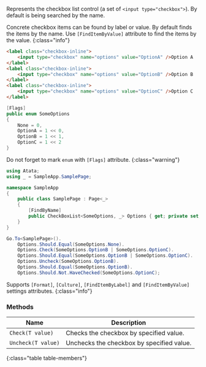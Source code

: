 Represents the checkbox list control (a set of `<input type="checkbox">`). By default is being searched by the name.

Concrete checkbox items can be found by label or value. By default finds the items by the name. Use `[FindItemByValue]` attribute to find the items by the value.
{:class="info"}

```html
<label class="checkbox-inline">
    <input type="checkbox" name="options" value="OptionA" />Option A
</label>
<label class="checkbox-inline">
    <input type="checkbox" name="options" value="OptionB" />Option B
</label>
<label class="checkbox-inline">
    <input type="checkbox" name="options" value="OptionC" />Option C
</label>
```
```cs
[Flags]
public enum SomeOptions
{
    None = 0,
    OptionA = 1 << 0,
    OptionB = 1 << 1,
    OptionC = 1 << 2
}
```

Do not forget to mark `enum` with `[Flags]` attribute.
{:class="warning"}

```cs
using Atata;
using _ = SampleApp.SamplePage;

namespace SampleApp
{
    public class SamplePage : Page<_>
    {
        [FindByName]
        public CheckBoxList<SomeOptions, _> Options { get; private set; }
    }
}
```
```cs
Go.To<SamplePage>().
    Options.Should.Equal(SomeOptions.None).
    Options.Check(SomeOptions.OptionB | SomeOptions.OptionC).
    Options.Should.Equal(SomeOptions.OptionB | SomeOptions.OptionC).
    Options.Uncheck(SomeOptions.OptionB).
    Options.Should.Equal(SomeOptions.OptionB).
    Options.Should.Not.HaveChecked(SomeOptions.OptionC);
```

Supports `[Format]`, `[Culture]`, `[FindItemByLabel]` and `[FindItemByValue]` settings attributes.
{:class="info"}

### Methods

Name | Description
---- | -----------
`Check(T value)` | Checks the checkbox by specified value.
`Uncheck(T value)` | Unchecks the checkbox by specified value.
{:class="table table-members"}